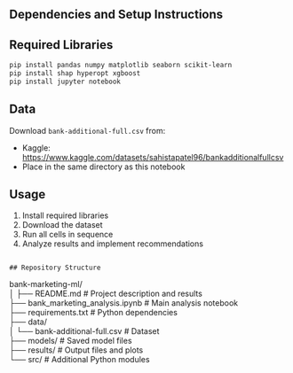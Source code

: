 
## Dependencies and Setup Instructions


## Required Libraries

```bash
pip install pandas numpy matplotlib seaborn scikit-learn
pip install shap hyperopt xgboost
pip install jupyter notebook
```

## Data
Download `bank-additional-full.csv` from:
- Kaggle: https://www.kaggle.com/datasets/sahistapatel96/bankadditionalfullcsv
- Place in the same directory as this notebook

## Usage
1. Install required libraries
2. Download the dataset
3. Run all cells in sequence
4. Analyze results and implement recommendations
```

## Repository Structure
```
bank-marketing-ml/  
│
├── README.md                          # Project description and results  
├── bank_marketing_analysis.ipynb     # Main analysis notebook  
├── requirements.txt                   # Python dependencies  
├── data/  
│   └── bank-additional-full.csv     # Dataset    
├── models/                          # Saved model files    
├── results/                         # Output files and plots  
└── src/                            # Additional Python modules    
```
